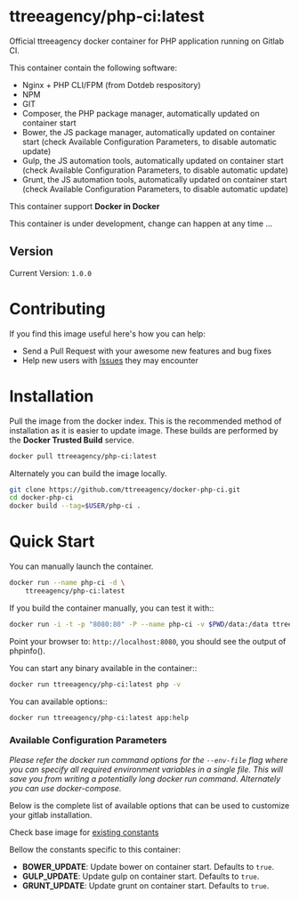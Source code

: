 # ttreeagency/php-ci:latest

Official ttreeagency docker container for PHP application running on Gitlab CI.

This container contain the following software:

- Nginx + PHP CLI/FPM (from Dotdeb respository)
- NPM
- GIT
- Composer, the PHP package manager, automatically updated on container start
- Bower, the JS package manager, automatically updated on container start (check Available Configuration Parameters, to disable automatic update)
- Gulp, the JS automation tools, automatically updated on container start (check Available Configuration Parameters, to disable automatic update)
- Grunt, the JS automation tools, automatically updated on container start (check Available Configuration Parameters, to disable automatic update)

This container support **Docker in Docker**

This container is under development, change can happen at any time ...

## Version

Current Version: `1.0.0`

# Contributing

If you find this image useful here's how you can help:

- Send a Pull Request with your awesome new features and bug fixes
- Help new users with [Issues](https://github.com/ttreeagency/docker-php-ci/issues) they may encounter

# Installation

Pull the image from the docker index. This is the recommended method of installation as it is easier to update image. These builds are performed by the **Docker Trusted Build** service.

```bash
docker pull ttreeagency/php-ci:latest
```
Alternately you can build the image locally.

```bash
git clone https://github.com/ttreeagency/docker-php-ci.git
cd docker-php-ci
docker build --tag=$USER/php-ci .
```

# Quick Start

You can manually launch the container.

```bash
docker run --name php-ci -d \
    ttreeagency/php-ci:latest
```

If you build the container manually, you can test it with::

```bash
docker run -i -t -p "8080:80" -P --name php-ci -v $PWD/data:/data ttreeagency/php-ci
```

Point your browser to: ```http://localhost:8080```, you should see the output of phpinfo().

You can start any binary available in the container::

```bash
docker run ttreeagency/php-ci:latest php -v
```

You can available options::

```bash
docker run ttreeagency/php-ci:latest app:help
```

### Available Configuration Parameters

*Please refer the docker run command options for the `--env-file` flag where you can specify all required environment variables in a single file. This will save you from writing a potentially long docker run command. Alternately you can use docker-compose.*

Below is the complete list of available options that can be used to customize your gitlab installation.

Check base image for [existing constants](https://github.com/ttreeagency/docker-php/issues)

Bellow the constants specific to this container:

- **BOWER_UPDATE**: Update bower on container start. Defaults to `true`.
- **GULP_UPDATE**: Update gulp on container start. Defaults to `true`.
- **GRUNT_UPDATE**: Update grunt on container start. Defaults to `true`.
